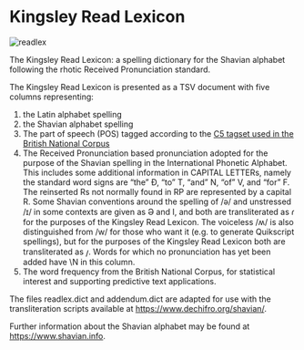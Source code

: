 # Kingsley Read Lexicon

![readlex](https://user-images.githubusercontent.com/59408625/153301890-778c9099-8304-48ba-b6b3-dc4ff3e6bd1c.png)

The Kingsley Read Lexicon: a spelling dictionary for the Shavian alphabet following the rhotic Received Pronunciation standard.

The Kingsley Read Lexicon is presented as a TSV document with five columns representing:
1. the Latin alphabet spelling
2. the Shavian alphabet spelling
3. The part of speech (POS) tagged according to the [C5 tagset used in the British National Corpus](http://www.natcorp.ox.ac.uk/docs/c5spec.html)
4. The Received Pronunciation based pronunciation adopted for the purpose of the Shavian spelling in the International Phonetic Alphabet. This includes some additional information in CAPITAL LETTERs, namely the standard word signs are “the” Ð, “to” T, “and” N, “of” V, and “for” F. The reinserted Rs not normally found in RP are represented by a capital R. Some Shavian conventions around the spelling of /ə/ and unstressed /ɪ/ in some contexts are given as Ə and I, and both are transliterated as 𐑩 for the purposes of the Kingsley Read Lexicon. The voiceless /ʍ/ is also distinguished from /w/ for those who want it (e.g. to generate Quikscript spellings), but for the purposes of the Kingsley Read Lexicon both are transliterated as 𐑢. Words for which no pronunciation has yet been added have \N in this column.
5. The word frequency from the British National Corpus, for statistical interest and supporting predictive text applications.

The files readlex.dict and addendum.dict are adapted for use with the transliteration scripts available at https://www.dechifro.org/shavian/.

Further information about the Shavian alphabet may be found at https://www.shavian.info.
